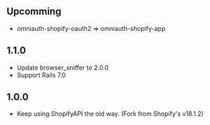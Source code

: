 Upcomming
-----

* omniauth-shopify-oauth2 => omniauth-shopify-app

1.1.0
-----

* Update browser_sniffer to 2.0.0
* Support Rails 7.0

1.0.0
-----

* Keep using ShopifyAPI the old way. (Fork from Shopify's v18.1.2)

